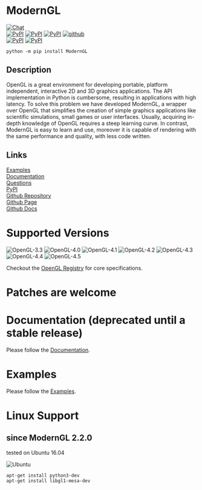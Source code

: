 # ModernGL

[![Chat](https://badges.gitter.im/cprogrammer1994/ModernGL.svg)](https://gitter.im/cprogrammer1994/ModernGL?utm_source=badge&utm_medium=badge&utm_campaign=pr-badge&utm_content=badge)<br>
[![PyPI](https://img.shields.io/pypi/l/ModernGL.svg)](https://pypi.python.org/pypi/ModernGL)
[![PyPI](https://img.shields.io/pypi/pyversions/ModernGL.svg)](https://pypi.python.org/pypi/ModernGL)
[![PyPI](https://img.shields.io/pypi/v/ModernGL.svg)](https://pypi.python.org/pypi/ModernGL)
[![github](https://img.shields.io/github/tag/cprogrammer1994/ModernGL.svg)](https://github.com/cprogrammer1994/ModernGL)<br>
[![PyPI](https://img.shields.io/pypi/status/ModernGL.svg)](https://pypi.python.org/pypi/ModernGL)
[![PyPI](https://img.shields.io/pypi/dm/ModernGL.svg)](https://pypi.python.org/pypi/ModernGL)

```
python -m pip install ModernGL
```

## Description

OpenGL is a great environment for developing portable, platform independent,
interactive 2D and 3D graphics applications. The API implementation in Python
is cumbersome, resulting in applications with high latency. To solve this
problem we have developed ModernGL, a wrapper over OpenGL that simplifies the
creation of simple graphics applications like scientific simulations, small
games or user interfaces. Usually, acquiring in-depth knowledge of OpenGL
requires a steep learning curve. In contrast, ModernGL is easy to learn and
use, moreover it is capable of rendering with the same performance and
quality, with less code written.

## Links

[Examples](https://github.com/cprogrammer1994/ModernGL/tree/master/Examples)<br>
[Documentation](https://pythonhosted.org/ModernGL/)<br>
[Questions](https://gitter.im/cprogrammer1994/ModernGL)<br>
[PyPI](https://pypi.python.org/pypi/ModernGL/)<br>
[Github Repository](https://github.com/cprogrammer1994/ModernGL/)<br>
[Github Page](http://cprogrammer1994.github.io/ModernGL/)<br>
[Github Docs](https://github.com/cprogrammer1994/ModernGL/wiki)<br>

# Supported Versions

![OpenGL-3.3](https://raw.githubusercontent.com/cprogrammer1994/ModernGL/master/External/Badges/OpenGL-33.png)
![OpenGL-4.0](https://raw.githubusercontent.com/cprogrammer1994/ModernGL/master/External/Badges/OpenGL-40.png)
![OpenGL-4.1](https://raw.githubusercontent.com/cprogrammer1994/ModernGL/master/External/Badges/OpenGL-41.png)
![OpenGL-4.2](https://raw.githubusercontent.com/cprogrammer1994/ModernGL/master/External/Badges/OpenGL-42.png)
![OpenGL-4.3](https://raw.githubusercontent.com/cprogrammer1994/ModernGL/master/External/Badges/OpenGL-43.png)
![OpenGL-4.4](https://raw.githubusercontent.com/cprogrammer1994/ModernGL/master/External/Badges/OpenGL-44.png)
![OpenGL-4.5](https://raw.githubusercontent.com/cprogrammer1994/ModernGL/master/External/Badges/OpenGL-45.png)

Checkout the [OpenGL Registry](https://www.opengl.org/registry/) for core specifications.

# Patches are welcome

# Documentation (deprecated until a stable release)

Please follow the [Documentation](https://pythonhosted.org/ModernGL/).

# Examples

Please follow the [Examples](https://github.com/cprogrammer1994/ModernGL/tree/master/Examples).

# Linux Support

## since ModernGL 2.2.0

tested on Ubuntu 16.04

![Ubuntu](https://raw.githubusercontent.com/cprogrammer1994/ModernGL/master/External/Images/Ubuntu.png)

```
apt-get install python3-dev
apt-get install libgl1-mesa-dev
```
